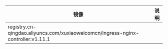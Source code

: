 
| 镜像                                                                               | 说明 |
|----------------------------------------------------------------------------------|----|
| registry.cn-qingdao.aliyuncs.com/xuxiaoweicomcn/ingress-nginx-controller:v1.11.1 |    |
